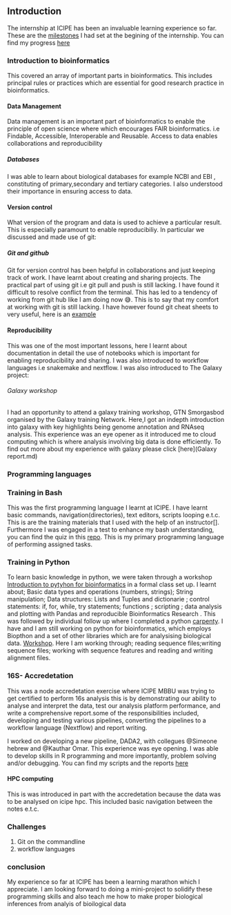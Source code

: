 ## Introduction

The internship at ICIPE has been an invaluable learning experience so far. These are the [milestones](Roadmap.md) I had set at the begining of the internship. You can find my progress [here](https://github.com/Asatsa/internship_repo1/issues/2)


### Introduction to bioinformatics
This covered an array of important parts in bioinformatics. This includes principal rules or practices which are essential for good research practice in bioinformatics.
#### Data Management
Data management is an important part of bioinformatics to enable the principle of open science where which encourages FAIR bioinformatics. i.e Findable, Accessible, Interoperable and Reusable. Access to data enables collaborations and reproducibility
##### Databases
I was able to learn about biological databases for example NCBI and EBI , constituting of primary,secondary and tertiary categories. I also understood their importance in ensuring access to data.

#### Version control
What version of the program and data is used to achieve a particular result. This is especially paramount to enable reproducibiliy. In particular we discussed and made use of git:

##### Git and github

Git for version control has been helpful in collaborations and just keeping track of work. I have learnt about creating and sharing projects. The practical part of using git i.e git pull and push is still lacking. I have found it difficult to resolve conflict from the terminal. This has led to a tendency of working from git hub like I am doing now 😅. This is to say that my comfort at working with git is still lacking. I have however found git cheat sheets to very useful, here is an [example](https://www.freecodecamp.org/news/git-cheat-sheet/)

#### Reproducibility
This was one of the most important lessons, here I learnt about documentation in detail the use of notebooks which is important for enabling reproducibility and sharing. I was also introduced to workflow languages i.e snakemake and nextflow.
I was also introduced to The Galaxy project:
###### Galaxy workshop
I had an opportunity to attend a galaxy training workshop, GTN Smorgasbod organised by the Galaxy training Network. Here,I got an indepth introduction into galaxy with key highlights being genome annotation and RNAseq analysis. This experience was an eye opener as it introduced me to cloud computing which is where analysis involving big data is done efficiently. To find out more about my experience with galaxy please click [here](Galaxy report.md)


### Programming languages
### Training in Bash

This was the first programming language I learnt at ICIPE. I have learnt basic commands, navigation(directories), text editors, scripts looping e.t.c. This is are the training materials that I used with the help of an instructor[]. Furthermore I was engaged in a test to enhance my bash understanding, you can find the quiz in this [repo](https://github.com/Asatsa/bash-quiz). This is my primary programming language of performing assigned tasks.


### Training in Python
To learn basic knowledge in python, we were taken through a workshop [Introduction to pytyhon for bioinformatics](https://github.com/kipkurui/Python4Bioinformatics2019) in a formal class set up. I learnt about;    Basic data types and operations (numbers, strings); String manipulation; Data structures: Lists and Tuples and dictionarie ; control statements: if, for, while, try statements; functions ; scripting ; data analysis and plotting with Pandas and reproducible Bioinformatics Research . This was followed by individual follow up where I completed a python [carpenty](https://swcarpentry.github.io/python-novice-inflammation/). I have and I am still working on python for bioinformatics, which employs Biopthon and a set of other libraries which are for analysising biological data. [Workshop](https://github.com/peterjc/biopython_workshop). Here I am working through; reading sequence files;writing sequence files; working with sequence features and reading and writing alignment files.

### 16S- Accredetation
This was a node accredetation exercise where ICIPE MBBU was trying to get certified to perform 16s analysis this is by demonstrating our ability to analyse and interpret the data, test our analysis platform performance, and write a comprehensive report.some of the responsibilities included, developing and testing various pipelines, converting the pipelines to a workflow language (Nextflow) and report writing. 

I worked on developing a new pipeline, DADA2, with collegues @Simeone hebrew and @Kauthar Omar. This experience was eye opening. I was able to develop skills in R programming and more importantly, problem solving and/or debugging. You can find my scripts and the reports [here](https://github.com/mbbu/16S_Accreditation)

#### HPC computing
This is was introduced in part with the accredetation because the data was to be analysed on icipe hpc. This included basic navigation between the notes e.t.c.

### Challenges
1. Git on the commandline
2. workflow languages

### conclusion
My experience so far at ICIPE has been a learning marathon which I appreciate. I am looking forward to doing a mini-project to solidify these programming skills and also teach me how to make proper biological inferences from analyis of bioilogical data
